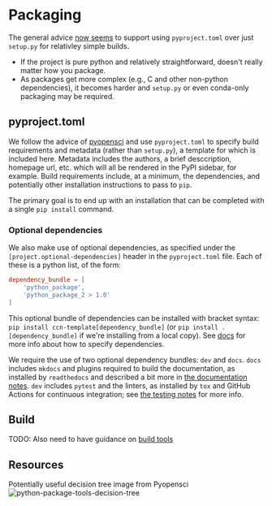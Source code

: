 # Packaging

The general advice [now seems](https://www.pyopensci.org/python-package-guide/package-structure-code/pyproject-toml-python-package-metadata.html) to support using `pyproject.toml` over just `setup.py` for relativley simple builds.

- If the project is pure python and relatively straightforward, doesn't really matter how you package.
- As packages get more complex (e.g., C and other non-python dependencies), it becomes harder and `setup.py` or even conda-only packaging may be required.

## pyproject.toml

We follow the advice of
[pyopensci](https://www.pyopensci.org/python-package-guide/package-structure-code/pyproject-toml-python-package-metadata.html)
and use `pyproject.toml` to specify build requirements and metadata (rather than
`setup.py`), a template for which is included here. Metadata includes the
authors, a brief desccription, homepage url, etc. which will all be rendered in
the PyPI sidebar, for example. Build requirements include, at a minimum, the
dependencies, and potentially other installation instructions to pass to `pip`.

The primary goal is to end up with an installation that can be completed with a
single `pip install` command.

### Optional dependencies

We also make use of optional dependencies, as specified under the
`[project.optional-dependencies]` header in the `pyproject.toml` file. Each of
these is a python list, of the form: 

```toml
dependency_bundle = [
    'python_package',
    'python_package_2 > 1.0'
]
```

This optional bundle of dependencies can be installed with bracket syntax: `pip
install ccn-template[dependency_bundle]` (or `pip install .[dependency_bundle]`
if we're installing from a local copy). See
[docs](https://packaging.python.org/en/latest/specifications/declaring-project-metadata/#dependencies-optional-dependencies)
for more info about how to specify dependencies.

We require the use of two optional dependency bundles: `dev` and `docs`. `docs`
includes `mkdocs` and plugins required to build the documentation, as installed
by `readthedocs` and described a bit more in [the documentation
notes](03-documentation.md). `dev` includes `pytest` and the linters, as
installed by `tox` and GitHub Actions for continuous integration; see [the
testing notes](05-linters-and-tests.md) for more info.

## Build

TODO: Also need to have guidance on [build tools](https://www.pyopensci.org/python-package-guide/package-structure-code/python-package-build-tools.html)

## Resources
Potentially useful decision tree image from Pyopensci     
![python-package-tools-decision-tree](https://github.com/flatironinstitute/ccn-template/assets/6643322/2bc2f9a0-c989-4b0a-92d1-ec52693400fc)
